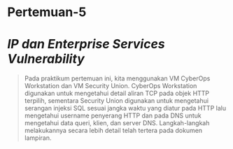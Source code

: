 # **Pertemuan-5**
# _**IP dan Enterprise Services Vulnerability**_

> Pada praktikum pertemuan ini, kita menggunakan VM CyberOps Workstation dan VM Security Union. CyberOps Workstation digunakan untuk mengetahui detail aliran TCP pada objek HTTP terpilih, sementara Security Union digunakan untuk mengetahui serangan injeksi SQL sesuai jangka waktu yang diatur pada HTTP lalu mengetahui username penyerang HTTP dan pada DNS untuk mengetahui data queri, klien, dan server DNS. Langkah-langkah melakukannya secara lebih detail telah tertera pada dokumen lampiran.
